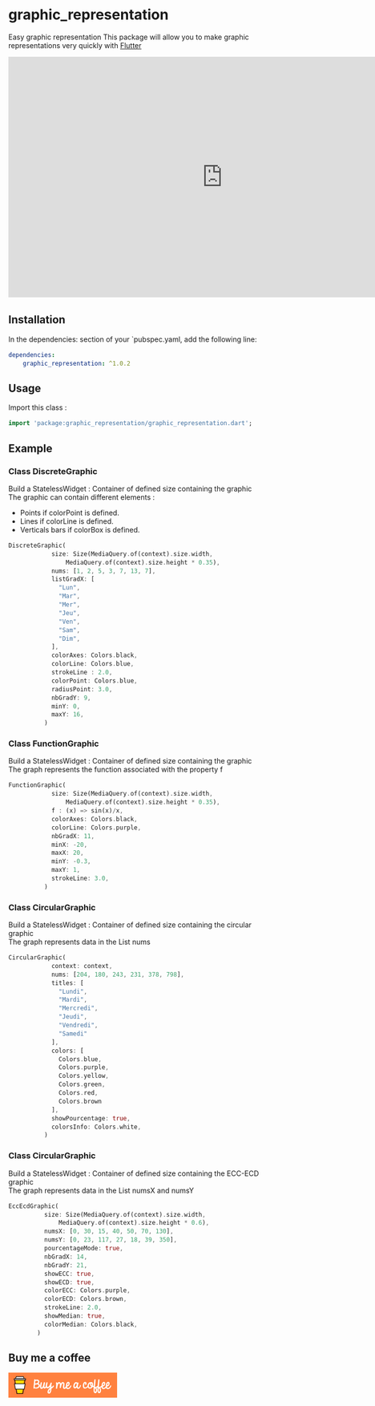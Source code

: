 # graphic_representation

Easy graphic representation
This package will allow you to make graphic representations very quickly with [Flutter](https://flutter.dev)

<p align="center">
  <iframe width="854" height="480" src="https://www.youtube.com/embed/yrRPLBYiiEc" frameborder="0" allowfullscreen></iframe>
</p>

## Installation
In the dependencies: section of your `pubspec.yaml, add the following line:

```yaml
dependencies:
    graphic_representation: ^1.0.2
```

## Usage
Import this class :
```dart
import 'package:graphic_representation/graphic_representation.dart';
```

## Example

### Class DiscreteGraphic
Build a StatelessWidget : Container of defined size containing the graphic  
The graphic can contain different elements :  
* Points if colorPoint is defined.
* Lines if colorLine is defined.
* Verticals bars if colorBox is defined.
```dart
DiscreteGraphic(
            size: Size(MediaQuery.of(context).size.width,
                MediaQuery.of(context).size.height * 0.35),
            nums: [1, 2, 5, 3, 7, 13, 7],
            listGradX: [
              "Lun",
              "Mar",
              "Mer",
              "Jeu",
              "Ven",
              "Sam",
              "Dim",
            ],
            colorAxes: Colors.black,
            colorLine: Colors.blue,
            strokeLine : 2.0,
            colorPoint: Colors.blue,
            radiusPoint: 3.0,
            nbGradY: 9,
            minY: 0,
            maxY: 16,
          )
```

### Class FunctionGraphic
Build a StatelessWidget : Container of defined size containing the graphic  
The graph represents the function associated with the property f  
```dart
FunctionGraphic(
            size: Size(MediaQuery.of(context).size.width,
                MediaQuery.of(context).size.height * 0.35),
            f : (x) => sin(x)/x,
            colorAxes: Colors.black,
            colorLine: Colors.purple,
            nbGradX: 11,
            minX: -20,
            maxX: 20,
            minY: -0.3,
            maxY: 1,
            strokeLine: 3.0,
          )
```

### Class CircularGraphic
Build a StatelessWidget : Container of defined size containing the circular graphic  
The graph represents data in the List nums  
```dart
CircularGraphic(
            context: context,
            nums: [204, 180, 243, 231, 378, 798],
            titles: [
              "Lundi",
              "Mardi",
              "Mercredi",
              "Jeudi",
              "Vendredi",
              "Samedi"
            ],
            colors: [
              Colors.blue,
              Colors.purple,
              Colors.yellow,
              Colors.green,
              Colors.red,
              Colors.brown
            ],
            showPourcentage: true,
            colorsInfo: Colors.white,
          )
```

### Class CircularGraphic
Build a StatelessWidget : Container of defined size containing the ECC-ECD graphic  
The graph represents data in the List numsX and numsY  
```dart
EccEcdGraphic(
          size: Size(MediaQuery.of(context).size.width,
              MediaQuery.of(context).size.height * 0.6),
          numsX: [0, 30, 15, 40, 50, 70, 130],
          numsY: [0, 23, 117, 27, 18, 39, 350],
          pourcentageMode: true,
          nbGradX: 14,
          nbGradY: 21,
          showECC: true,
          showECD: true,
          colorECC: Colors.purple,
          colorECD: Colors.brown,
          strokeLine: 2.0,
          showMedian: true,
          colorMedian: Colors.black,
        )
```

## Buy me a coffee
<a href="https://www.buymeacoffee.com/patrickauxerre">
  <img width="217" height="50" src="https://github.com/catpat44/graphic_representation/blob/main/screenshots/buymecoffee.png?raw=true">
</a>


